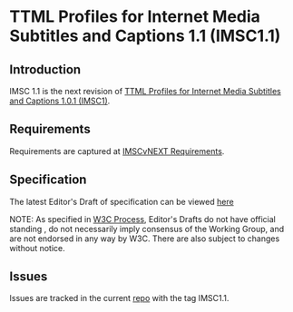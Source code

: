 # TTML Profiles for Internet Media Subtitles and Captions 1.1 (IMSC1.1)

## Introduction

IMSC 1.1 is the next revision of [TTML Profiles for Internet Media Subtitles and Captions 1.0.1 (IMSC1)](https://www.w3.org/TR/ttml-imsc1.0.1/).

## Requirements

Requirements are captured at [IMSCvNEXT Requirements](https://rawgit.com/w3c/imsc-vnext-reqs/master/index.html).

## Specification

The latest Editor's Draft of specification can be viewed [here](https://rawgit.com/w3c/imsc/IMSC1.1/imsc1/spec/ttml-ww-profiles.html)

NOTE: As specified in [W3C Process](http://www.w3.org/Consortium/Process/), Editor's Drafts do not have official standing , do not necessarily imply consensus of the Working Group, and are not endorsed in any way by W3C. There are also subject to changes without notice.

## Issues

Issues are tracked in the current [repo](https://github.com/w3c/imsc/issues) with the tag IMSC1.1.

